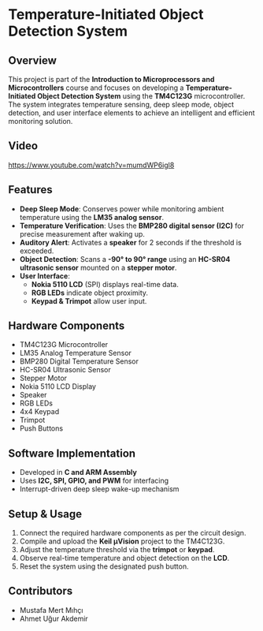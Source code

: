 # Temperature-Initiated Object Detection System

## Overview
This project is part of the **Introduction to Microprocessors and Microcontrollers** course and focuses on developing a **Temperature-Initiated Object Detection System** using the **TM4C123G** microcontroller. The system integrates temperature sensing, deep sleep mode, object detection, and user interface elements to achieve an intelligent and efficient monitoring solution.

## Video
https://www.youtube.com/watch?v=mumdWP6igl8

## Features
- **Deep Sleep Mode**: Conserves power while monitoring ambient temperature using the **LM35 analog sensor**.
- **Temperature Verification**: Uses the **BMP280 digital sensor (I2C)** for precise measurement after waking up.
- **Auditory Alert**: Activates a **speaker** for 2 seconds if the threshold is exceeded.
- **Object Detection**: Scans a **-90° to 90° range** using an **HC-SR04 ultrasonic sensor** mounted on a **stepper motor**.
- **User Interface**:
  - **Nokia 5110 LCD** (SPI) displays real-time data.
  - **RGB LEDs** indicate object proximity.
  - **Keypad & Trimpot** allow user input.

## Hardware Components
- TM4C123G Microcontroller
- LM35 Analog Temperature Sensor
- BMP280 Digital Temperature Sensor
- HC-SR04 Ultrasonic Sensor
- Stepper Motor
- Nokia 5110 LCD Display
- Speaker
- RGB LEDs
- 4x4 Keypad
- Trimpot
- Push Buttons

## Software Implementation
- Developed in **C and ARM Assembly**
- Uses **I2C, SPI, GPIO, and PWM** for interfacing
- Interrupt-driven deep sleep wake-up mechanism

## Setup & Usage
1. Connect the required hardware components as per the circuit design.
2. Compile and upload the **Keil µVision** project to the TM4C123G.
3. Adjust the temperature threshold via the **trimpot** or **keypad**.
4. Observe real-time temperature and object detection on the **LCD**.
5. Reset the system using the designated push button.

## Contributors
- Mustafa Mert Mıhçı
- Ahmet Uğur Akdemir


